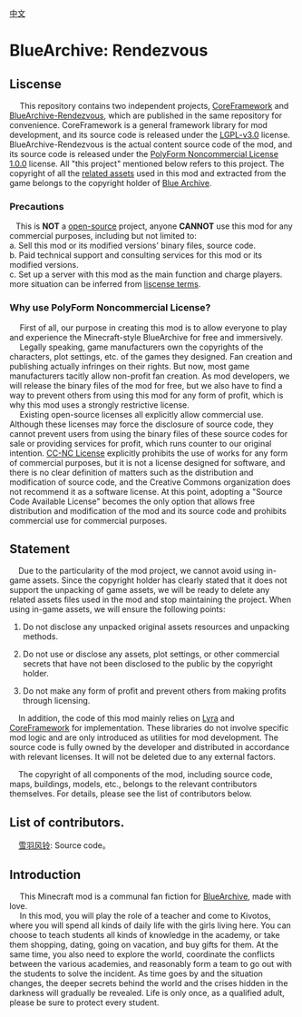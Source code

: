 [中文](README_zh.md)

# BlueArchive: Rendezvous

## Liscense

&ensp;&ensp;  This repository contains two independent projects, [CoreFramework](https://github.com/xueyufengling/BlueArchive-Rendezvous/tree/main/src/main/java/fw) and [BlueArchive-Rendezvous](https://github.com/xueyufengling/BlueArchive-Rendezvous/tree/main/src/main/java/ba), which are published in the same repository for convenience. CoreFramework is a general framework library for mod development, and its source code is released under the [LGPL-v3.0](https://www.gnu.org/licenses/lgpl-3.0.html.en) license. BlueArchive-Rendezvous is the actual content source code of the mod, and its source code is released under the [PolyForm Noncommercial License 1.0.0](https://polyformproject.org/licenses/noncommercial/1.0.0/) license. All "this project" mentioned below refers to this project. The copyright of all the [related assets](https://github.com/xueyufengling/BlueArchive-Rendezvous/tree/main/src/main/resources/assets/ba/textures) used in this mod and extracted from the game belongs to the copyright holder of [Blue Archive](https://bluearchive.nexon.com).<br>

### Precautions

&ensp;  This is **NOT** a [open-source](https://opensource.org/osd) project, anyone **CANNOT** use this mod for any commercial purposes, including but not limited to:<br>
a. Sell this mod or its modified versions' binary files, source code.<br>
b. Paid technical support and consulting services for this mod or its modified versions.<br>
c. Set up a server with this mod as the main function and charge players.<br>
more situation can be inferred from [liscense terms](LICENSE-BlueArchive-Rendezvous.txt).<br>

### Why use PolyForm Noncommercial License?

&ensp;&ensp;  First of all, our purpose in creating this mod is to allow everyone to play and experience the Minecraft-style BlueArchive for free and immersively.<br> 
&ensp;&ensp;  Legally speaking, game manufacturers own the copyrights of the characters, plot settings, etc. of the games they designed. Fan creation and publishing actually infringes on their rights. But now, most game manufacturers tacitly allow non-profit fan creation. As mod developers, we will release the binary files of the mod for free, but we also have to find a way to prevent others from using this mod for any form of profit, which is why this mod uses a strongly restrictive license.<br> 
&ensp;&ensp;  Existing open-source licenses all explicitly allow commercial use. Although these licenses may force the disclosure of source code, they cannot prevent users from using the binary files of these source codes for sale or providing services for profit, which runs counter to our original intention. [CC-NC License](https://opensource.creativecommons.org/) explicitly prohibits the use of works for any form of commercial purposes, but it is not a license designed for software, and there is no clear definition of matters such as the distribution and modification of source code, and the Creative Commons organization does not recommend it as a software license. At this point, adopting a "Source Code Available License" becomes the only option that allows free distribution and modification of the mod and its source code and prohibits commercial use for commercial purposes.<br>

## Statement

    Due to the particularity of the mod project, we cannot avoid using in-game assets. Since the copyright holder has clearly stated that it does not support the unpacking of game assets, we will be ready to delete any related assets files used in the mod and stop maintaining the project. When using in-game assets, we will ensure the following points: <br>

1. Do not disclose any unpacked original assets resources and unpacking methods. <br>

2. Do not use or disclose any assets, plot settings, or other commercial secrets that have not been disclosed to the public by the copyright holder. <br>

3. Do not make any form of profit and prevent others from making profits through licensing. <br>

    In addition, the code of this mod mainly relies on [Lyra](https://github.com/xueyufengling/Lyra) and [CoreFramework](https://github.com/xueyufengling/BlueArchive-Rendezvous/tree/main/src/main/java/fw) for implementation. These libraries do not involve specific mod logic and are only introduced as utilities for mod development. The source code is fully owned by the developer and distributed in accordance with relevant licenses. It will not be deleted due to any external factors.<br>

    The copyright of all components of the mod, including source code, maps, buildings, models, etc., belongs to the relevant contributors themselves. For details, please see the list of contributors below.<br>

## List of contributors.

    [雪羽风铃](https://space.bilibili.com/136619285): Source code。<br>

## Introduction

&ensp;&ensp;  This Minecraft mod is a communal fan fiction for [BlueArchive](https://bluearchive.nexon.com), made with love.<br>
&ensp;&ensp;  In this mod, you will play the role of a teacher and come to Kivotos, where you will spend all kinds of daily life with the girls living here. You can choose to teach students all kinds of knowledge in the academy, or take them shopping, dating, going on vacation, and buy gifts for them. At the same time, you also need to explore the world, coordinate the conflicts between the various academies, and reasonably form a team to go out with the students to solve the incident. As time goes by and the situation changes, the deeper secrets behind the world and the crises hidden in the darkness will gradually be revealed. Life is only once, as a qualified adult, please be sure to protect every student.<br>